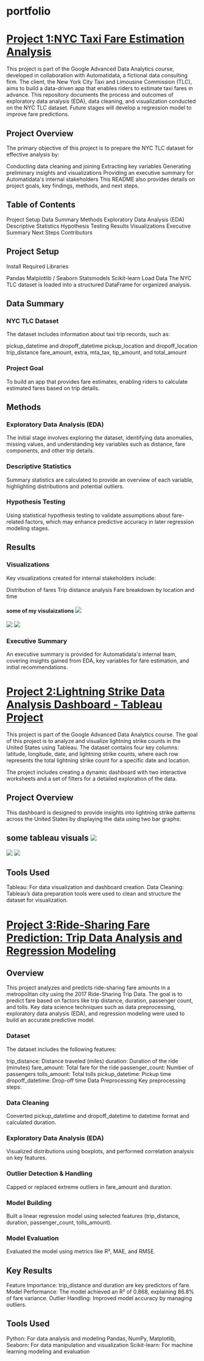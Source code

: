 #                  portfolio
# [Project 1:NYC Taxi Fare Estimation Analysis](https://github.com/Shanis185/automati_data.git)
This project is part of the Google Advanced Data Analytics course, developed in collaboration with Automatidata, a fictional data consulting firm. The client, the New York City Taxi and Limousine Commission (TLC), aims to build a data-driven app that enables riders to estimate taxi fares in advance. This repository documents the process and outcomes of exploratory data analysis (EDA), data cleaning, and visualization conducted on the NYC TLC dataset. Future stages will develop a regression model to improve fare predictions.

## Project Overview
The primary objective of this project is to prepare the NYC TLC dataset for effective analysis by:

Conducting data cleaning and joining
Extracting key variables
Generating preliminary insights and visualizations
Providing an executive summary for Automatidata's internal stakeholders
This README also provides details on project goals, key findings, methods, and next steps.

## Table of Contents
Project Setup
Data Summary
Methods
Exploratory Data Analysis (EDA)
Descriptive Statistics
Hypothesis Testing
Results
Visualizations
Executive Summary
Next Steps
Contributors
## Project Setup
Install Required Libraries

Pandas
Matplotlib / Seaborn
Statsmodels
Scikit-learn
Load Data
The NYC TLC dataset is loaded into a structured DataFrame for organized analysis.

## Data Summary
### NYC TLC Dataset
The dataset includes information about taxi trip records, such as:

pickup_datetime and dropoff_datetime
pickup_location and dropoff_location
trip_distance
fare_amount, extra, mta_tax, tip_amount, and total_amount
### Project Goal
To build an app that provides fare estimates, enabling riders to calculate estimated fares based on trip details.

## Methods
### Exploratory Data Analysis (EDA)
The initial stage involves exploring the dataset, identifying data anomalies, missing values, and understanding key variables such as distance, fare components, and other trip details.

### Descriptive Statistics
Summary statistics are calculated to provide an overview of each variable, highlighting distributions and potential outliers.

### Hypothesis Testing
Using statistical hypothesis testing to validate assumptions about fare-related factors, which may enhance predictive accuracy in later regression modeling stages.

## Results
### Visualizations
Key visualizations created for internal stakeholders include:

Distribution of fares
Trip distance analysis
Fare breakdown by location and time
#### some of my visulaizations  ![](https://raw.githubusercontent.com/Shanis185/automati_data/db5bf72370dbb9fda05941e808e428bd7edd9434/image/Screenshot%202024-11-15%20140735.png)
![](https://raw.githubusercontent.com/Shanis185/automati_data/db5bf72370dbb9fda05941e808e428bd7edd9434/image/Screenshot%202024-11-15%20140717.png)
![](https://raw.githubusercontent.com/Shanis185/automati_data/db5bf72370dbb9fda05941e808e428bd7edd9434/image/Screenshot%202024-11-15%20140633.png)

### Executive Summary
An executive summary is provided for Automatidata's internal team, covering insights gained from EDA, key variables for fare estimation, and initial recommendations.


# [Project 2:Lightning Strike Data Analysis Dashboard - Tableau Project](https://github.com/Shanis185/TABLEAU.git)
This project is part of the Google Advanced Data Analytics course. The goal of this project is to analyze and visualize lightning strike counts in the United States using Tableau. The dataset contains four key columns: latitude, longitude, date, and lightning strike counts, where each row represents the total lightning strike count for a specific date and location.

The project includes creating a dynamic dashboard with two interactive worksheets and a set of filters for a detailed exploration of the data.

## Project Overview
This dashboard is designed to provide insights into lightning strike patterns across the United States by displaying the data using two bar graphs:
## some tableau visuals  ![](https://raw.githubusercontent.com/Shanis185/TABLEAU/95db8110ead5e12890596b7d33efe95d16108f18/images/Screenshot%202024-11-15%20150629.png)
![](https://raw.githubusercontent.com/Shanis185/TABLEAU/95db8110ead5e12890596b7d33efe95d16108f18/images/Screenshot%202024-11-15%20150653.png)
![](https://raw.githubusercontent.com/Shanis185/TABLEAU/95db8110ead5e12890596b7d33efe95d16108f18/images/Screenshot%202024-11-15%20150707.png)


## Tools Used
Tableau: For data visualization and dashboard creation.
Data Cleaning: Tableau’s data preparation tools were used to clean and structure the dataset for visualization.

# [Project 3:Ride-Sharing Fare Prediction: Trip Data Analysis and Regression Modeling](https://github.com/Shanis185/multi_regression.git)
## Overview
This project analyzes and predicts ride-sharing fare amounts in a metropolitan city using the 2017 Ride-Sharing Trip Data. The goal is to predict fare based on factors like trip distance, duration, passenger count, and tolls. Key data science techniques such as data preprocessing, exploratory data analysis (EDA), and regression modeling were used to build an accurate predictive model.

### Dataset
The dataset includes the following features:

trip_distance: Distance traveled (miles)
duration: Duration of the ride (minutes)
fare_amount: Total fare for the ride
passenger_count: Number of passengers
tolls_amount: Total tolls
pickup_datetime: Pickup time
dropoff_datetime: Drop-off time
Data Preprocessing
Key preprocessing steps:


### Data Cleaning
Converted pickup_datetime and dropoff_datetime to datetime format and calculated duration.
### Exploratory Data Analysis (EDA)
Visualized distributions using boxplots, and performed correlation analysis on key features.
### Outlier Detection & Handling
Capped or replaced extreme outliers in fare_amount and duration.
### Model Building
Built a linear regression model using selected features (trip_distance, duration, passenger_count, tolls_amount).
### Model Evaluation
Evaluated the model using metrics like R², MAE, and RMSE.
## Key Results
Feature Importance: trip_distance and duration are key predictors of fare.
Model Performance: The model achieved an R² of 0.868, explaining 86.8% of fare variance.
Outlier Handling: Improved model accuracy by managing outliers.
## Tools Used
Python: For data analysis and modeling
Pandas, NumPy, Matplotlib, Seaborn: For data manipulation and visualization
Scikit-learn: For machine learning modeling and evaluation

